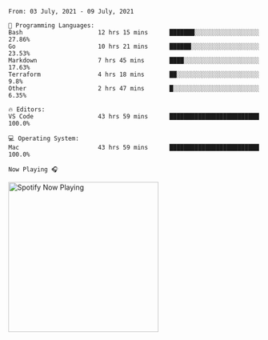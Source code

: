 <!--START_SECTION:waka-->
```text
From: 03 July, 2021 - 09 July, 2021

💬 Programming Languages: 
Bash                     12 hrs 15 mins      ███████░░░░░░░░░░░░░░░░░░   27.86% 
Go                       10 hrs 21 mins      ██████░░░░░░░░░░░░░░░░░░░   23.53% 
Markdown                 7 hrs 45 mins       ████░░░░░░░░░░░░░░░░░░░░░   17.63% 
Terraform                4 hrs 18 mins       ██░░░░░░░░░░░░░░░░░░░░░░░   9.8% 
Other                    2 hrs 47 mins       █░░░░░░░░░░░░░░░░░░░░░░░░   6.35%

🔥 Editors: 
VS Code                  43 hrs 59 mins      █████████████████████████   100.0%

💻 Operating System: 
Mac                      43 hrs 59 mins      █████████████████████████   100.0%

```


<!--END_SECTION:waka-->

`Now Playing 🎧`

[<img src="https://spotify-now-playing-cyan-seven.vercel.app/api/spotify-playing" alt="Spotify Now Playing" width="300" />](https://open.spotify.com/user/gregnrobinson-ca)



